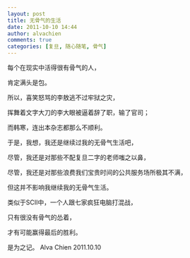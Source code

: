 ```yaml
---
layout: post
title: 无骨气的生活
date: 2011-10-10 14:44
author: alvachien
comments: true
categories: [复旦, 随心随笔, 骨气]
---
```

每个在现实中活得很有骨气的人，

肯定满头是包。

所以，喜笑怒骂的李敖逃不过牢狱之灾，

挥舞着文字大刀的李大眼被逼着辞了职，输了官司；

而韩寒，连出本杂志都那么不顺利。


于是，我想，我还是继续过我的无骨气生活吧，

尽管，我还是对那些不配复旦二字的老师嗤之以鼻，

尽管，我还是对那些浪费我们宝贵时间的公共服务场所极其不满，

但这并不影响我继续我的无骨气生活。

类似于SCII中，一个人跟七家疯狂电脑打混战，

只有很没有骨气的怂着，

才有可能赢得最后的胜利。


是为之记。
Alva Chien
2011.10.10
